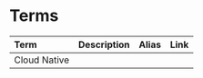 # Terms

| Term | Description | Alias | Link |
| :--- | :--- | :--- | :--- |
| Cloud Native |  |  |  |


